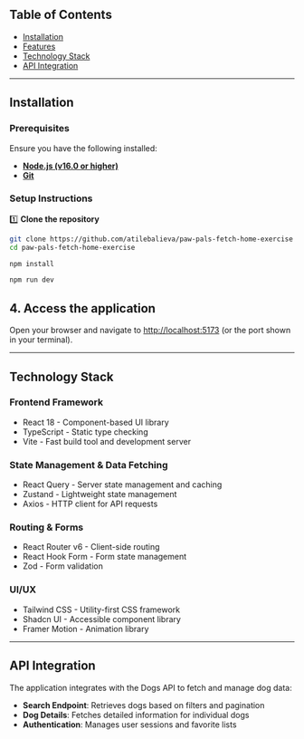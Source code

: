 ## Table of Contents

- [Installation](#installation)
- [Features](#features)
- [Technology Stack](#technology-stack)
- [API Integration](#api-integration)

---

## Installation

### **Prerequisites**

Ensure you have the following installed:

- **[Node.js (v16.0 or higher)](https://nodejs.org/)**
- **[Git](https://git-scm.com/)**

### **Setup Instructions**

1️⃣ **Clone the repository**

```sh
git clone https://github.com/atilebalieva/paw-pals-fetch-home-exercise
cd paw-pals-fetch-home-exercise
```

```sh
npm install
```

```sh
npm run dev
```

## 4. Access the application

Open your browser and navigate to [http://localhost:5173](http://localhost:5173) (or the port shown in your terminal).

---

## Technology Stack

### Frontend Framework

- React 18 - Component-based UI library
- TypeScript - Static type checking
- Vite - Fast build tool and development server

### State Management & Data Fetching

- React Query - Server state management and caching
- Zustand - Lightweight state management
- Axios - HTTP client for API requests

### Routing & Forms

- React Router v6 - Client-side routing
- React Hook Form - Form state management
- Zod - Form validation

### UI/UX

- Tailwind CSS - Utility-first CSS framework
- Shadcn UI - Accessible component library
- Framer Motion - Animation library

---

## API Integration

The application integrates with the Dogs API to fetch and manage dog data:

- **Search Endpoint**: Retrieves dogs based on filters and pagination
- **Dog Details**: Fetches detailed information for individual dogs
- **Authentication**: Manages user sessions and favorite lists

```

```
